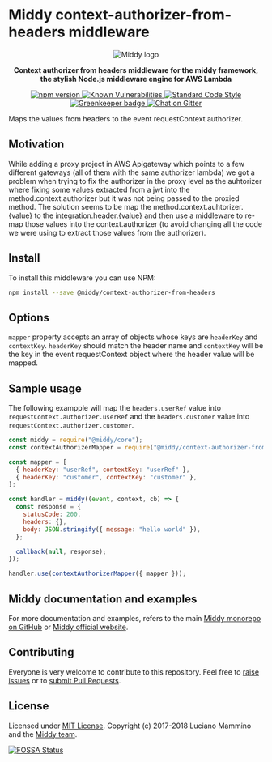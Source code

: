 # Middy context-authorizer-from-headers middleware

<div align="center">
  <img alt="Middy logo" src="https://raw.githubusercontent.com/middyjs/middy/master/img/middy-logo.png"/>
</div>

<div align="center">
  <p><strong>Context authorizer from headers middleware for the middy framework, the stylish Node.js middleware engine for AWS Lambda</strong></p>
</div>

<div align="center">
<p>
  <a href="http://badge.fury.io/js/%40middy%2Fcontext-authorizer-from-headers">
    <img src="https://badge.fury.io/js/%40middy%2Fcontext-authorizer-from-headers.svg" alt="npm version" style="max-width:100%;">
  </a>
  <a href="https://snyk.io/test/github/middyjs/middy">
    <img src="https://snyk.io/test/github/middyjs/middy/badge.svg" alt="Known Vulnerabilities" data-canonical-src="https://snyk.io/test/github/middyjs/middy" style="max-width:100%;">
  </a>
  <a href="https://standardjs.com/">
    <img src="https://img.shields.io/badge/code_style-standard-brightgreen.svg" alt="Standard Code Style"  style="max-width:100%;">
  </a>
  <a href="https://greenkeeper.io/">
    <img src="https://badges.greenkeeper.io/middyjs/middy.svg" alt="Greenkeeper badge"  style="max-width:100%;">
  </a>
  <a href="https://gitter.im/middyjs/Lobby">
    <img src="https://badges.gitter.im/gitterHQ/gitter.svg" alt="Chat on Gitter"  style="max-width:100%;">
  </a>
</p>
</div>

Maps the values from headers to the event requestContext authorizer.

## Motivation

While adding a proxy project in AWS Apigateway which points to a few different gateways (all of them with the same authorizer lambda) we got a problem when trying to fix the authorizer in the proxy level as the auhtorizer where fixing some values extracted from a jwt into the method.context.authorizer but it was not being passed to the proxied method. The solution seems to be map the method.context.auhtorizer.{value} to the integration.header.{value} and then use a middleware to re-map those values into the context.authorizer (to avoid changing all the code we were using to extract those values from the authorizer).

## Install

To install this middleware you can use NPM:

```bash
npm install --save @middy/context-authorizer-from-headers
```

## Options

`mapper` property accepts an array of objects whose keys are `headerKey` and `contextKey`. `headerKey` should match the header name and `contextKey` will be the key in the event requestContext object where the header value will be mapped.

## Sample usage

The following exampple will map the `headers.userRef` value into `requestContext.authorizer.userRef` and the `headers.customer` value into `requestContext.authorizer.customer`.

```javascript
const middy = require("@middy/core");
const contextAuthorizerMapper = require("@middy/context-authorizer-from-headers");

const mapper = [
  { headerKey: "userRef", contextKey: "userRef" },
  { headerKey: "customer", contextKey: "customer" },
];

const handler = middy((event, context, cb) => {
  const response = {
    statusCode: 200,
    headers: {},
    body: JSON.stringify({ message: "hello world" }),
  };

  callback(null, response);
});

handler.use(contextAuthorizerMapper({ mapper }));
```

## Middy documentation and examples

For more documentation and examples, refers to the main [Middy monorepo on GitHub](https://github.com/middyjs/middy) or [Middy official website](https://middy.js.org).

## Contributing

Everyone is very welcome to contribute to this repository. Feel free to [raise issues](https://github.com/middyjs/middy/issues) or to [submit Pull Requests](https://github.com/middyjs/middy/pulls).

## License

Licensed under [MIT License](LICENSE). Copyright (c) 2017-2018 Luciano Mammino and the [Middy team](https://github.com/middyjs/middy/graphs/contributors).

<a href="https://app.fossa.io/projects/git%2Bgithub.com%2Fmiddyjs%2Fmiddy?ref=badge_large">
  <img src="https://app.fossa.io/api/projects/git%2Bgithub.com%2Fmiddyjs%2Fmiddy.svg?type=large" alt="FOSSA Status"  style="max-width:100%;">
</a>
